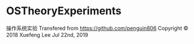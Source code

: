# OSTheoryExperiments
操作系统实验
Transfered from https://github.com/penguin806
Copyright &copy; 2018 Xuefeng Lee
Jul 22nd, 2019
